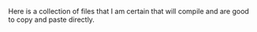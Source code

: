 Here is a collection of files that I am certain that will compile and are good to copy and paste directly.
